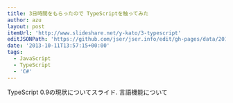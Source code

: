 ```yaml
---
title: 3日時間をもらったので TypeScriptを触ってみた
author: azu
layout: post
itemUrl: 'http://www.slideshare.net/y-kato/3-typescript'
editJSONPath: 'https://github.com/jser/jser.info/edit/gh-pages/data/2013/10/index.json'
date: '2013-10-11T13:57:15+00:00'
tags:
  - JavaScript
  - TypeScript
  - 'C#'
---
```

TypeScript 0.9の現状についてスライド.
言語機能について
